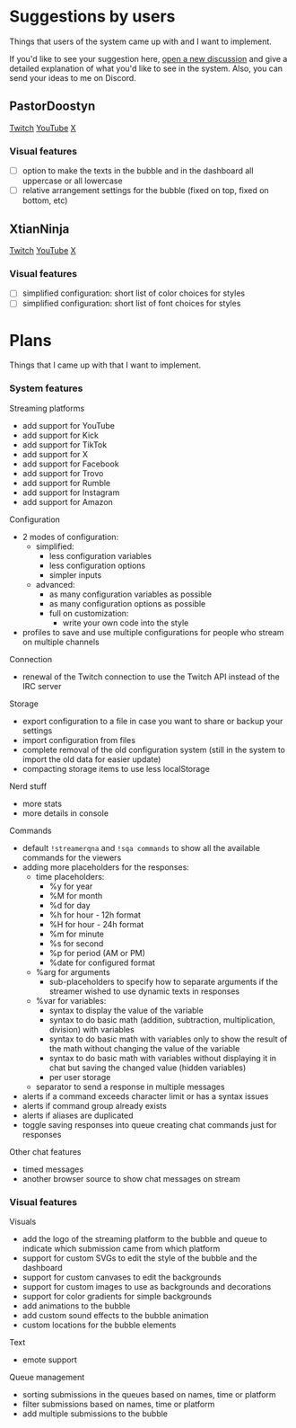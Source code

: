# Suggestions by users
Things that users of the system came up with and I want to implement.

If you'd like to see your suggestion here, [open a new discussion](https://github.com/chinzistor/StreamerQnA/discussions/new?category=ideas) and give a detailed explanation of what you'd like to see in the system.
Also, you can send your ideas to me on Discord.

## PastorDoostyn
[Twitch](https://www.twitch.tv/pastordoostyn)
[YouTube](https://www.youtube.com/c/PastorDoostyn)
[X](https://x.com/PastorDoostyn)
### Visual features
- [ ] option to make the texts in the bubble and in the dashboard all uppercase or all lowercase
- [ ] relative arrangement settings for the bubble (fixed on top, fixed on bottom, etc)

## XtianNinja
[Twitch](https://www.twitch.tv/xtianninja)
[YouTube](https://www.youtube.com/@XtianNinjaYT)
[X](https://x.com/XtianNinja)
### Visual features
- [ ] simplified configuration: short list of color choices for styles
- [ ] simplified configuration: short list of font choices for styles

# Plans
Things that I came up with that I want to implement.
### System features

Streaming platforms
- add support for YouTube
- add support for Kick
- add support for TikTok
- add support for X
- add support for Facebook
- add support for Trovo
- add support for Rumble
- add support for Instagram
- add support for Amazon

Configuration
- 2 modes of configuration:
  - simplified:
    - less configuration variables
    - less configuration options
    - simpler inputs
  - advanced:
    - as many configuration variables as possible
    - as many configuration options as possible
    - full on customization:
      - write your own code into the style
- profiles to save and use multiple configurations for people who stream on multiple channels

Connection
- renewal of the Twitch connection to use the Twitch API instead of the IRC server

Storage
- export configuration to a file in case you want to share or backup your settings
- import configuration from files
- complete removal of the old configuration system (still in the system to import the old data for easier update)
- compacting storage items to use less localStorage

Nerd stuff
- more stats
- more details in console

Commands
- default `!streamerqna` and `!sqa commands` to show all the available commands for the viewers
- adding more placeholders for the responses:
  - time placeholders:
    - %y for year
    - %M for month
    - %d for day
    - %h for hour - 12h format
    - %H for hour - 24h format
    - %m for minute
    - %s for second
    - %p for period (AM or PM)
    - %date for configured format
  - %arg for arguments
    - sub-placeholders to specify how to separate arguments if the streamer wished to use dynamic texts in responses
  - %var for variables:
    - syntax to display the value of the variable
    - syntax to do basic math (addition, subtraction, multiplication, division) with variables
    - syntax to do basic math with variables only to show the result of the math without changing the value of the variable
    - syntax to do basic math with variables without displaying it in chat but saving the changed value (hidden variables)
    - per user storage
  - separator to send a response in multiple messages
- alerts if a command exceeds character limit or has a syntax issues
- alerts if command group already exists
- alerts if aliases are duplicated
- toggle saving responses into queue creating chat commands just for responses

Other chat features
- timed messages
- another browser source to show chat messages on stream

### Visual features
Visuals
- add the logo of the streaming platform to the bubble and queue to indicate which submission came from which platform
- support for custom SVGs to edit the style of the bubble and the dashboard
- support for custom canvases to edit the backgrounds
- support for custom images to use as backgrounds and decorations
- support for color gradients for simple backgrounds
- add animations to the bubble
- add custom sound effects to the bubble animation
- custom locations for the bubble elements

Text
- emote support

Queue management
- sorting submissions in the queues based on names, time or platform
- filter submissions based on names, time or platform
- add multiple submissions to the bubble
